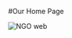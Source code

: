 
#Our Home Page

![NGO web](https://github.com/Avnit27/102-Tech_titans-NGO-management/assets/149954869/2eccd8d6-3982-4bc1-9816-0748b1ce0adc)

